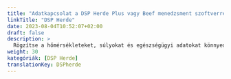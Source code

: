 ```yaml
---
title: "Adatkapcsolat a DSP Herde Plus vagy Beef menedzsment szoftverrel"
linkTitle: "DSP Herde"
date: 2023-08-04T10:52:07+02:00
draft: false
description: >
  Rögzítse a hőmérsékleteket, súlyokat és egészségügyi adatokat könnyedén a VitalControl eszközzel, és importálja a rögzített adatokat a *Herde* szoftverbe.
weight: 30
kategóriák: [DSP Herde]
translationKey: DSPherde
---
```


